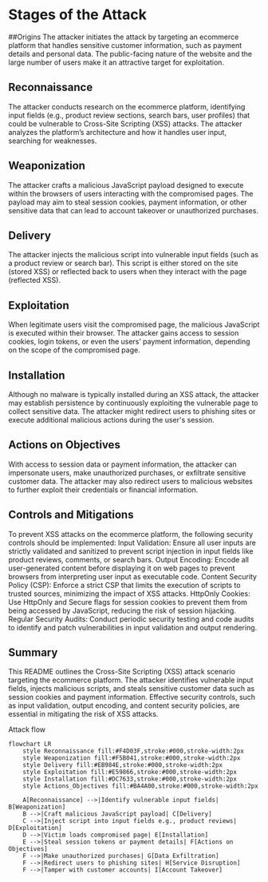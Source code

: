 # Stages of the Attack

##Origins
The attacker initiates the attack by targeting an ecommerce platform that handles sensitive customer information, such as payment details and personal data. The public-facing nature of the website and the large number of  users make it an attractive target for exploitation.

## Reconnaissance
The attacker conducts research on the ecommerce platform, identifying input fields (e.g., product review sections, search bars, user profiles) that could be vulnerable to Cross-Site Scripting (XSS) attacks. The attacker analyzes the platform’s architecture and how it handles user input, searching for weaknesses.

## Weaponization
The attacker crafts a malicious JavaScript payload designed to execute within the browsers of users interacting with the compromised pages. The payload may aim to steal session cookies, payment information, or other sensitive data that can lead to account takeover or unauthorized purchases.

## Delivery
The attacker injects the malicious script into vulnerable input fields (such as a product review or search bar). This script is either stored on the site (stored XSS) or reflected back to users when they interact with the page (reflected XSS).

## Exploitation
When legitimate users visit the compromised page, the malicious JavaScript is executed within their browser. The attacker gains access to session cookies, login tokens, or even the users’ payment information, depending on the scope of the compromised page.

## Installation
Although no malware is typically installed during an XSS attack, the attacker may establish persistence by continuously exploiting the vulnerable page to collect sensitive data. The attacker might redirect users to phishing sites or execute additional malicious actions during the user's session.

## Actions on Objectives
With access to session data or payment information, the attacker can impersonate users, make unauthorized purchases, or exfiltrate sensitive customer data. The attacker may also redirect users to malicious websites to further exploit their credentials or financial information.

## Controls and Mitigations
To prevent XSS attacks on the ecommerce platform, the following security controls should be implemented:
Input Validation: Ensure all user inputs are strictly validated and sanitized to prevent script injection in input fields like product reviews, comments, or search bars.
Output Encoding: Encode all user-generated content before displaying it on web pages to prevent browsers from interpreting user input as executable code.
Content Security Policy (CSP): Enforce a strict CSP that limits the execution of scripts to trusted sources, minimizing the impact of XSS attacks.
HttpOnly Cookies: Use HttpOnly and Secure flags for session cookies to prevent them from being accessed by JavaScript, reducing the risk of session hijacking.
Regular Security Audits: Conduct periodic security testing and code audits to identify and patch vulnerabilities in input validation and output rendering.
## Summary
This README outlines the Cross-Site Scripting (XSS) attack scenario targeting the ecommerce platform. The attacker identifies vulnerable input fields, injects malicious scripts, and steals sensitive customer data such as session cookies and payment information. Effective security controls, such as input validation, output encoding, and content security policies, are essential in mitigating the risk of XSS attacks.

Attack flow

```mermaid
flowchart LR
    style Reconnaissance fill:#F4D03F,stroke:#000,stroke-width:2px
    style Weaponization fill:#F5B041,stroke:#000,stroke-width:2px
    style Delivery fill:#EB984E,stroke:#000,stroke-width:2px
    style Exploitation fill:#E59866,stroke:#000,stroke-width:2px
    style Installation fill:#DC7633,stroke:#000,stroke-width:2px
    style Actions_Objectives fill:#BA4A00,stroke:#000,stroke-width:2px

    A[Reconnaissance] -->|Identify vulnerable input fields| B[Weaponization]
    B -->|Craft malicious JavaScript payload| C[Delivery]
    C -->|Inject script into input fields e.g., product reviews| D[Exploitation]
    D -->|Victim loads compromised page| E[Installation]
    E -->|Steal session tokens or payment details| F[Actions on Objectives]
    F -->|Make unauthorized purchases| G[Data Exfiltration]
    F -->|Redirect users to phishing sites| H[Service Disruption]
    F -->|Tamper with customer accounts| I[Account Takeover]

